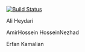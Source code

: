 [![Build Status](https://dev.azure.com/ali4heydari/AP_19/_apis/build/status/ali4heydari.AP_19)](https://dev.azure.com/ali4heydari/AP_19/_build/latest?definitionId=9)

Ali Heydari

AmirHossein HosseinNezhad

Erfan Kamalian
